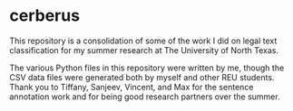 # cerberus
This repository is a consolidation of some of the work I did on legal text classification for my summer research at The University of North Texas. 

The various Python files in this repository were written by me, though the CSV data files were generated both by myself and other REU students.  Thank you to Tiffany, Sanjeev, Vincent, and Max for the sentence annotation work and for being good research partners over the summer.
